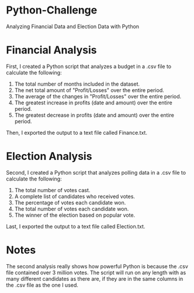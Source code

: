 # Python-Challenge

Analyzing Financial Data and Election Data with Python

# Financial Analysis

First, I created a Python script that analyzes a budget in a .csv file to calculate the following:

1. The total number of months included in the dataset.
2. The net total amount of "Profit/Losses" over the entire period.
3. The average of the changes in "Profit/Losses" over the entire period.
4. The greatest increase in profits (date and amount) over the entire period.
5. The greatest decrease in profits (date and amount) over the entire period.

Then, I exported the output to a text file called Finance.txt.

# Election Analysis

Second, I created a Python script that analyzes polling data in a .csv file to calculate the following:

1. The total number of votes cast.
2. A complete list of candidates who received votes.
3. The percentage of votes each candidate won.
4. The total number of votes each candidate won.
5. The winner of the election based on popular vote.

Last, I exported the output to a text file called Election.txt.

# Notes

The second analysis really shows how powerful Python is because the .csv file contained over 3 million votes. The script will run on any length with as many different candidates as there are, if they are in the same columns in the .csv file as the one I used.